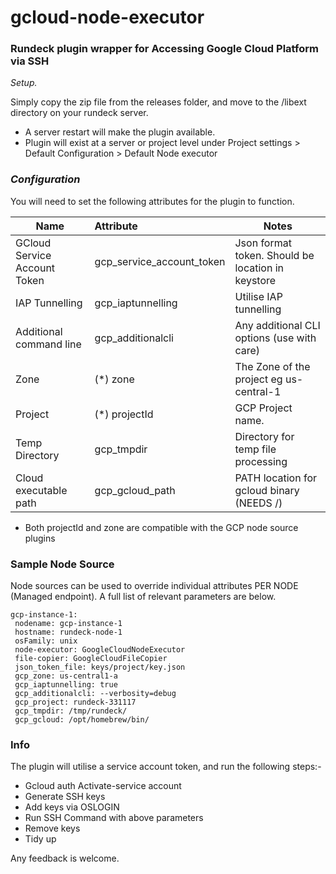 # gcloud-node-executor

### Rundeck plugin wrapper for Accessing Google Cloud Platform via SSH



*Setup.*

Simply copy the zip file from the releases folder, and move to the /libext directory on your rundeck server.

- A server restart will make the plugin available.
- Plugin will exist at a server or project level under Project settings > Default Configuration > Default Node executor



### *Configuration*

You will need to set the following attributes for the plugin to function.

| Name                         | Attribute                 | Notes                                             |
| ---------------------------- | :------------------------ | ------------------------------------------------- |
| GCloud Service Account Token | gcp_service_account_token | Json format token. Should be location in keystore |
| IAP Tunnelling               | gcp_iaptunnelling         | Utilise IAP tunnelling                            |
| Additional command line      | gcp_additionalcli         | Any additional CLI options (use with care)        |
| Zone                         | (*) zone                  | The Zone of the project eg us-central-1           |
| Project                      | (*) projectId             | GCP Project name.                                 |
| Temp Directory               | gcp_tmpdir                | Directory for temp file processing                |
| Cloud executable path        | gcp_gcloud_path           | PATH location for gcloud binary   (NEEDS /)       |


* Both projectId and zone are compatible with the GCP node source plugins

### Sample Node Source 

Node sources can be used to override individual attributes PER NODE (Managed endpoint). A full list of relevant parameters are below.

```
gcp-instance-1:
 nodename: gcp-instance-1
 hostname: rundeck-node-1
 osFamily: unix
 node-executor: GoogleCloudNodeExecutor
 file-copier: GoogleCloudFileCopier
 json_token_file: keys/project/key.json
 gcp_zone: us-central1-a
 gcp_iaptunnelling: true
 gcp_additionalcli: --verbosity=debug
 gcp_project: rundeck-331117
 gcp_tmpdir: /tmp/rundeck/
 gcp_gcloud: /opt/homebrew/bin/
```



### Info

The plugin will utilise a service account token, and run the following steps:-

- Gcloud auth Activate-service account
- Generate SSH keys
- Add keys via OSLOGIN
- Run SSH Command with above parameters
- Remove keys
- Tidy up



Any feedback is welcome.



